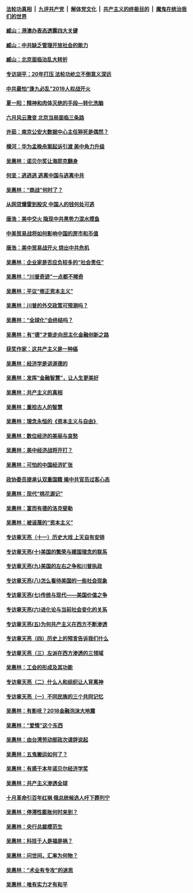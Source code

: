 ####  [法轮功真相](../../../../basic/blob/master/README.md?t=09071352) &nbsp;|&nbsp; [九评共产党](../../../../9ping.md/blob/master/README.md?t=09071352) &nbsp;|&nbsp; [解体党文化](../../../../jtdwh.md/blob/master/README.md?t=09071352)  &nbsp;|&nbsp; [共产主义的终极目的](../../../../gczydzjmd.md/blob/master/README.md?t=09071352) &nbsp;|&nbsp; [魔鬼在统治我们的世界](../../../../mgztzwmdsj.md/blob/master/README.md?t=09071352) 

#### [臧山：港澳办表态透露四大关键](../pages/nsc423/n11421628.md?t=09071352) 

#### [臧山：中共缺乏管理开放社会的能力](../pages/nsc423/n11407457.md?t=09071352) 

#### [臧山：北京面临治乱大转折](../pages/nsc423/n11406895.md?t=09071352) 

#### [专访胡平：20年打压 法轮功屹立不倒意义深远](../pages/nsc423/n11398800.md?t=09071352) 

#### [中共最怕“逢九必乱”2019人权战开火](../pages/nsc423/n11385248.md?t=09071352) 

#### [夏一阳：精神和肉体灭绝的手段—转化洗脑](../pages/nsc423/n11368250.md?t=09071352) 

#### [六月风云激变 北京当局面临三条路](../pages/nsc423/n11313668.md?t=09071352) 

#### [许茹：南京公安大数据中心主任猝死是偶然？](../pages/nsc423/n11064744.md?t=09071352) 

#### [横河：华为孟晚舟案起诉引渡 美中角力升级](../pages/nsc423/n11027230.md?t=09071352) 

#### [吴惠林：诺贝尔奖让海耶克翻身](../pages/nsc423/n10890049.md?t=09071352) 

#### [何坚：逃逃逃 逃离中国与逃离中共](../pages/nsc423/n10592891.md?t=09071352) 

#### [吴惠林：“商战”何时了？](../pages/nsc423/n10573558.md?t=09071352) 

#### [从网贷爆雷到股灾 中国人的钱何处可逃](../pages/nsc423/n10572800.md?t=09071352) 

#### [唐浩：美中交火 隐现中共黑势力混水摸鱼](../pages/nsc423/n10544040.md?t=09071352) 

#### [中美贸易战将如何影响中国的房市和币值](../pages/nsc423/n10543697.md?t=09071352) 

#### [唐浩：美中贸易战开火 烧出中共危机](../pages/nsc423/n10540126.md?t=09071352) 

#### [吴惠林：企业家是否应负较多的“社会责任”](../pages/nsc423/n10535022.md?t=09071352) 

#### [吴惠林：“川普奇迹”一点都不稀奇](../pages/nsc423/n10512808.md?t=09071352) 

#### [吴惠林：平议“修正资本主义”](../pages/nsc423/n10495724.md?t=09071352) 

#### [吴惠林：川普的外交政策可预测吗？](../pages/nsc423/n10462387.md?t=09071352) 

#### [吴惠林：“全球化”会终结吗？](../pages/nsc423/n10452838.md?t=09071352) 

#### [吴惠林：有“德”才能走向民主化金融创新之路](../pages/nsc423/n10432292.md?t=09071352) 

#### [获奖作家：这共产主义是一种癌](../pages/nsc423/n10431541.md?t=09071352) 

#### [吴惠林：经济学是讲道德的](../pages/nsc423/n10398014.md?t=09071352) 

#### [吴惠林：发挥“金融智慧”，让人生更美好](../pages/nsc423/n10375019.md?t=09071352) 

#### [吴惠林：共产主义的真相](../pages/nsc423/n10351394.md?t=09071352) 

#### [吴惠林：重拾古人的智慧](../pages/nsc423/n10337691.md?t=09071352) 

#### [吴惠林：理念永恒的《资本主义与自由》](../pages/nsc423/n10316274.md?t=09071352) 

#### [吴惠林：数位经济的美丽与哀愁](../pages/nsc423/n10292946.md?t=09071352) 

#### [吴惠林：美中经济战将开打？](../pages/nsc423/n10258825.md?t=09071352) 

#### [吴惠林：可怕的中国经济扩张](../pages/nsc423/n10219147.md?t=09071352) 

#### [政协委员提承认双重国籍 揭中共官员过客心态](../pages/nsc423/n10208809.md?t=09071352) 

#### [吴惠林：现代“桃花源记”](../pages/nsc423/n10185234.md?t=09071352) 

#### [吴惠林：富而有德的洛克斐勒](../pages/nsc423/n10142264.md?t=09071352) 

#### [吴惠林：被诬蔑的“资本主义”](../pages/nsc423/n10124816.md?t=09071352) 

#### [专访章天亮（十一）历史大戏 上天自有安排](../pages/nsc423/n10094905.md?t=09071352) 

#### [专访章天亮(十)美国的繁荣与建国理念的联系](../pages/nsc423/n10094899.md?t=09071352) 

#### [专访章天亮(九)美国的左右之争和川普执政](../pages/nsc423/n10094889.md?t=09071352) 

#### [专访章天亮(八)怎么看待美国的一些社会现象](../pages/nsc423/n10094857.md?t=09071352) 

#### [专访章天亮(七)传统与现代——美国价值之争](../pages/nsc423/n10093140.md?t=09071352) 

#### [专访章天亮(六)进化论与当前社会变化的关系](../pages/nsc423/n10092036.md?t=09071352) 

#### [专访章天亮(五)为何共产主义在西方不断渗透](../pages/nsc423/n10083620.md?t=09071352) 

#### [专访章天亮（四）历史上的预言告诉我们什么](../pages/nsc423/n10083606.md?t=09071352) 

#### [专访章天亮（三）左派在西方渗透的三领域](../pages/nsc423/n10081115.md?t=09071352) 

#### [吴惠林：工会的形成及其功能](../pages/nsc423/n10080633.md?t=09071352) 

#### [专访章天亮（二）什么人和组织让人背离神](../pages/nsc423/n10076637.md?t=09071352) 

#### [专访章天亮（一）不同民族的三个共同记忆](../pages/nsc423/n10074188.md?t=09071352) 

#### [吴惠林：有影呒？2018金融泡沫大地震](../pages/nsc423/n10040534.md?t=09071352) 

#### [吴惠林：“爱情”这个东西](../pages/nsc423/n10019423.md?t=09071352) 

#### [吴惠林：由台湾劳动部政次请辞说起](../pages/nsc423/n9979679.md?t=09071352) 

#### [吴惠林：五鬼搬运如何了？](../pages/nsc423/n9925338.md?t=09071352) 

#### [吴惠林：有感于本年诺贝尔经济学奖](../pages/nsc423/n9871883.md?t=09071352) 

#### [吴惠林：共产主义渗透全球](../pages/nsc423/n9812748.md?t=09071352) 

#### [十月革命引百年红祸 俄总统候选人吁下葬列宁](../pages/nsc423/n9810182.md?t=09071352) 

#### [吴惠林：停滞性膨胀何时来到？](../pages/nsc423/n9764136.md?t=09071352) 

#### [吴惠林：央行总裁模范生](../pages/nsc423/n9728134.md?t=09071352) 

#### [吴惠林：科技于人是福是祸？](../pages/nsc423/n9672982.md?t=09071352) 

#### [吴惠林：问世间，汇率为何物？](../pages/nsc423/n9621788.md?t=09071352) 

#### [吴惠林：“术业有专攻”的迷思](../pages/nsc423/n9580363.md?t=09071352) 

#### [吴惠林：唯有实力才有和平](../pages/nsc423/n9529599.md?t=09071352) 

